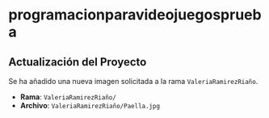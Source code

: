 # programacionparavideojuegosprueba
## Actualización del Proyecto

Se ha añadido una nueva imagen solicitada a la rama `ValeriaRamirezRiaño`.

- **Rama**: `ValeriaRamirezRiaño/`
- **Archivo**: `ValeriaRamirezRiaño/Paella.jpg`
